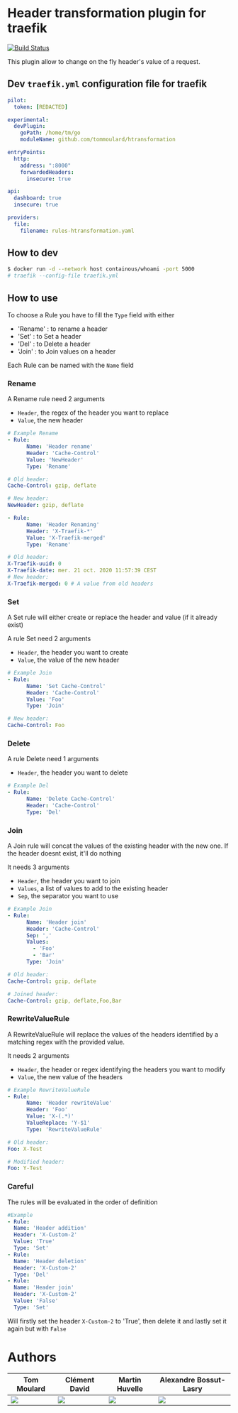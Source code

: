 # Header transformation plugin for traefik

[![Build Status](https://travis-ci.com/tomMoulard/htransformation.svg?branch=main)](https://travis-ci.com/tomMoulard/htransformation)

This plugin allow to change on the fly header's value of a request.

## Dev `traefik.yml` configuration file for traefik

```yml
pilot:
  token: [REDACTED]

experimental:
  devPlugin:
    goPath: /home/tm/go
    moduleName: github.com/tommoulard/htransformation

entryPoints:
  http:
    address: ":8000"
    forwardedHeaders:
      insecure: true

api:
  dashboard: true
  insecure: true

providers:
  file:
    filename: rules-htransformation.yaml
```

## How to dev
```bash
$ docker run -d --network host containous/whoami -port 5000
# traefik --config-file traefik.yml
```
## How to use

To choose a Rule you have to fill the `Type` field with either
- 'Rename'  : to rename a header
- 'Set'     : to Set a header
- 'Del'     : to Delete a header
- 'Join'    : to Join values on a header

Each Rule can be named with the `Name` field

### Rename

A Rename rule need 2 arguments
- `Header`, the regex of the header you want to replace
- `Value`, the new header

```yaml
# Example Rename
- Rule:
      Name: 'Header rename'
      Header: 'Cache-Control'
      Value: 'NewHeader'
      Type: 'Rename'
```
```yaml
# Old header:
Cache-Control: gzip, deflate

# New header:
NewHeader: gzip, deflate
```

``` yaml
- Rule:
      Name: 'Header Renaming'
      Header: 'X-Traefik-*'
      Value: 'X-Traefik-merged'
      Type: 'Rename'
```
```yaml
# Old header:
X-Traefik-uuid: 0
X-Traefik-date: mer. 21 oct. 2020 11:57:39 CEST
# New header:
X-Traefik-merged: 0 # A value from old headers
```

### Set

A Set rule will either create or replace the header and value (if it already exist)

A rule Set need 2 arguments
- `Header`, the header you want to create
- `Value`, the value of the new header

```yaml
# Example Join
- Rule:
      Name: 'Set Cache-Control'
      Header: 'Cache-Control'
      Value: 'Foo'
      Type: 'Join'
```
```yaml
# New header:
Cache-Control: Foo
```

### Delete

A rule Delete need 1 arguments
- `Header`, the header you want to delete

```yaml
# Example Del
- Rule:
      Name: 'Delete Cache-Control'
      Header: 'Cache-Control'
      Type: 'Del'
```


### Join

A Join rule will concat the values of the existing header with the new one. If the header doesnt exist, it'll do nothing 

It needs 3 arguments
- `Header`, the header you want to join
- `Values`, a list of values to add to the existing header
- `Sep`, the separator you want to use

```yaml
# Example Join
- Rule:
      Name: 'Header join'
      Header: 'Cache-Control'
      Sep: ','
      Values:
        - 'Foo'
        - 'Bar'
      Type: 'Join'
```
```yaml
# Old header:
Cache-Control: gzip, deflate

# Joined header:
Cache-Control: gzip, deflate,Foo,Bar
```

### RewriteValueRule

A RewriteValueRule will replace the values of the headers identified by a matching regex with the provided value.

It needs 2 arguments
- `Header`, the header or regex identifying the headers you want to modify
- `Value`, the new value of the headers

```yaml
# Example RewriteValueRule
- Rule:
      Name: 'Header rewriteValue'
      Header: 'Foo'
      Value: 'X-(.*)'
      ValueReplace: 'Y-$1'
      Type: 'RewriteValueRule'
```
```yaml
# Old header:
Foo: X-Test

# Modified header:
Foo: Y-Test
```
### Careful

The rules will be evaluated in the order of definition

```yaml
#Example
- Rule:
  Name: 'Header addition'
  Header: 'X-Custom-2'
  Value: 'True'
  Type: 'Set'
- Rule:
  Name: 'Header deletion'
  Header: 'X-Custom-2'
  Type: 'Del'
- Rule:
  Name: 'Header join'
  Header: 'X-Custom-2'
  Value: 'False'
  Type: 'Set'
```
Will firstly set the header `X-Custom-2` to 'True', then delete it and lastly set it again but with `False`

# Authors
| Tom Moulard | Clément David | Martin Huvelle | Alexandre Bossut-Lasry |
|-------------|---------------|----------------|------------------------|
|[![](img/gopher-tom_moulard.png)](https://tom.moulard.org)|[![](img/gopher-clement_david.png)](https://github.com/cledavid)|[![](img/gopher-martin_huvelle.png)](https://github.com/nitra-mfs)|[![](img/gopher-alexandre_bossut-lasry.png)](https://www.linkedin.com/in/alexandre-bossut-lasry/)|
